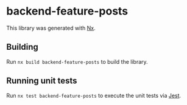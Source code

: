 # backend-feature-posts

This library was generated with [Nx](https://nx.dev).

## Building

Run `nx build backend-feature-posts` to build the library.

## Running unit tests

Run `nx test backend-feature-posts` to execute the unit tests via [Jest](https://jestjs.io).
